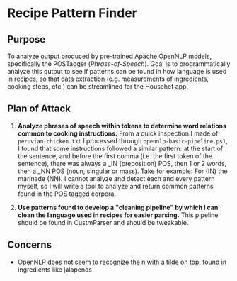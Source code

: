 
# Recipe Pattern Finder

## Purpose

To analyze output produced by pre-trained Apache OpenNLP models, specifically the POSTagger (*Phrase-of-Speech*). 
Goal is to programmatically analyze this output to see if patterns can be found in how language is used in 
recipes, so that data extraction (e.g. measurements of ingredients, cooking steps, etc.) can be streamlined for 
the Houschef app.

## Plan of Attack

1. **Analyze phrases of speech within tokens to determine word relations common to cooking instructions.** From a quick
inspection I made of `peruvian-chicken.txt` I processed through `opennlp-basic-pipeline.ps1`, I found that some
instructions followed a similar pattern: at the start of the sentence, and before the first comma (i.e. the first token
of the sentence), there was always a _IN (preposition) POS, then 1 or 2 words, then a _NN POS (noun, singular or mass).
Take for example: For (IN) the marinade (NN). I cannot analyze and detect each and every pattern myself, so I will
write a tool to analyze and return common patterns found in the POS tagged corpora.

2. **Use patterns found to develop a "cleaning pipeline" by which I can clean the language used in recipes for easier parsing.**
This pipeline should be found in CustmParser and should be tweakable.

## Concerns

* OpenNLP does not seem to recognize the n with a tilde on top, found in ingredients like jalapenos